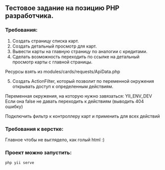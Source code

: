 ## Тестовое задание на позицию PHP разработчика.

### Требования:

1. Создать страницу списка карт.
2. Создать детальный просмотр для карт.
3. Вывести карты на главную страницу по аналогии с кредитами.
4. Сделать возможность переходить по ссылке на детальный просмотр карты с главной страницы.
   
Ресурсы взять из modules/cards/requests/ApiData.php

5. Создать ActionFilter, который позволит по переменной окружения открывать доступ к определенным действиям.

Переменная окружения, на которую нужно завязаться: YII_ENV_DEV
Если она false не давать переходить к действиям (выводить 404 ошибку)

Подключить фильтр к контроллеру карт и применить для всех действий

### Требования к верстке:
Главное чтобы не выглядело, как голый html :)

### Проект можно запустить:

`php yii serve`
